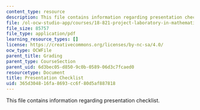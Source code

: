 ```yaml
---
content_type: resource
description: This file contains information regarding presentation checklist.
file: /ol-ocw-studio-app/courses/18-821-project-laboratory-in-mathematics-spring-2013/365d304816fa8693cc6f80d5af887818_MIT18_821S13_presentchklst.pdf
file_size: 85757
file_type: application/pdf
learning_resource_types: []
license: https://creativecommons.org/licenses/by-nc-sa/4.0/
ocw_type: OCWFile
parent_title: Grading
parent_type: CourseSection
parent_uid: 6d3bec05-d850-9c0b-0589-06d3c7fcaed0
resourcetype: Document
title: Presentation Checklist
uid: 365d3048-16fa-8693-cc6f-80d5af887818
---
```

This file contains information regarding presentation checklist.